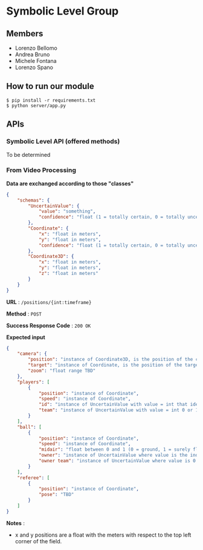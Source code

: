 # Symbolic Level Group

## Members
- Lorenzo Bellomo
- Andrea Bruno
- Michele Fontana
- Lorenzo Spano

## How to run our module

    $ pip install -r requirements.txt
    $ python server/app.py

## APIs

### Symbolic Level API (offered methods)

To be determined

### From Video Processing

**Data are exchanged according to those "classes"**
```json
{
    "schemas": {
        "UncertainValue": {
            "value": "something",
            "confidence": "float (1 = totally certain, 0 = totally uncertain)"
        },
        "Coordinate": {
            "x": "float in meters",
            "y": "float in meters",
            "confidence": "float (1 = totally certain, 0 = totally uncertain)"
        },
        "Coordinate3D": {
            "x": "float in meters",
            "y": "float in meters",
            "z": "float in meters"
        }
    }
}
```

**URL** : `/positions/{int:timeframe}`

**Method** : `POST`

**Success Response Code** : `200 OK`

**Expected input**

```json
{
    "camera": {
        "position": "instance of Coordinate3D, is the position of the camera in the field",
        "target": "instance of Coordinate, is the position of the target of the camera on the field",
        "zoom": "float range TBD"
    },
    "players": [
        {
            "position": "instance of Coordinate",
            "speed": "instance of Coordinate",
            "id": "instance of UncertainValue with value = int that identifies the person",
            "team": "instance of UncertainValue with value = int 0 or 1"
        }
    ],
    "ball": [
        {
            "position": "instance of Coordinate",
            "speed": "instance of Coordinate",
            "midair": "float between 0 and 1 (0 = ground, 1 = surely flying)",
            "owner": "instance of UncertainValue where value is the index of the player in the 'players' field",
            "owner team": "instance of UncertainValue where value is 0 or 1"
        }
    ],
    "referee": [
        {
            "position": "instance of Coordinate",
            "pose": "TBD"
        }
    ]
}

```

**Notes** :
- x and y positions are a float with the meters with respect to the top left corner of the field.